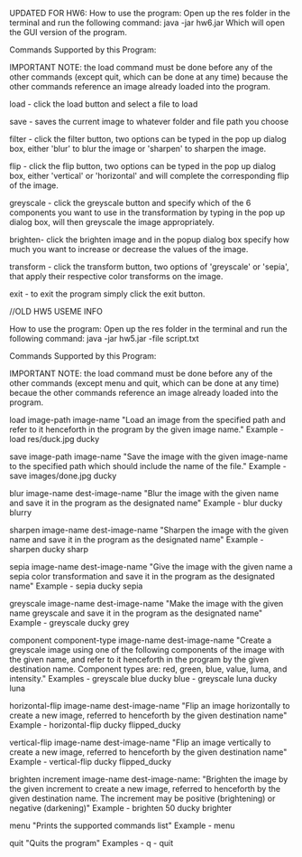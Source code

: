 

UPDATED FOR HW6:
How to use the program:
Open up the res folder in the terminal and run the following command:
java -jar hw6.jar
Which will open the GUI version of the program.


Commands Supported by this Program:

IMPORTANT NOTE: the load command must be done before any of the other commands
(except quit, which can be done at any time) because the other commands reference an image
already loaded into the program.

load - click the load button and select a file to load

save - saves the current image to whatever folder and file path you choose

filter - click the filter button, two options can be typed in the pop up dialog box, either 'blur' 
to blur the image or 'sharpen' to sharpen the image.

flip - click the flip button, two options can be typed in the pop up dialog box, either 'vertical'
or 'horizontal' and will complete the corresponding flip of the image. 

greyscale - click the greyscale button and specify which of the 6 components you want to use in
the transformation by typing in the pop up dialog box, will then greyscale the image appropriately.

brighten- click the brighten image and in the popup dialog box specify how much you want to increase
or decrease the values of the image.

transform - click the transform button, two options of 'greyscale' or 'sepia', that apply their
respective color transforms on the image. 

exit - to exit the program simply click the exit button. 




//OLD HW5 USEME INFO

How to use the program: 
Open up the res folder in the terminal and run the following command:
java -jar hw5.jar -file script.txt


Commands Supported by this Program:

IMPORTANT NOTE: the load command must be done before any of the other commands 
(except menu and quit, which can be done at any time) becaue the other commands reference an image 
already loaded into the program.

load image-path image-name
"Load an image from the specified path and refer to it henceforth in the program by the given 
image name."
Example - load res/duck.jpg ducky

save image-path image-name
"Save the image with the given image-name to the specified path which should include the name of 
the file."
Example - save images/done.jpg ducky

blur image-name dest-image-name 
"Blur the image with the given name and save it in the program as the designated name"
Example - blur ducky blurry

sharpen image-name dest-image-name 
"Sharpen the image with the given name and save it in the program as the designated name"
Example - sharpen ducky sharp

sepia image-name dest-image-name 
"Give the image with the given name a sepia color transformation and save it in the program as the 
designated name"
Example - sepia ducky sepia

greyscale image-name dest-image-name 
"Make the image with the given name greyscale and save it in the program as the designated name"
Example - greyscale ducky grey

component component-type image-name dest-image-name
"Create a greyscale image using one of the following components of the image with the given name, 
and refer to it henceforth in the program by the given destination name. Component types are: red, 
green, blue, value, luma, and intensity."
Examples - greyscale blue ducky blue
         - greyscale luna ducky luna

horizontal-flip image-name dest-image-name
"Flip an image horizontally to create a new image, referred to henceforth by the given destination 
name"
Example - horizontal-flip ducky flipped_ducky

vertical-flip image-name dest-image-name
"Flip an image vertically to create a new image, referred to henceforth by the given destination 
name"
Example - vertical-flip ducky flipped_ducky

brighten increment image-name dest-image-name: 
"Brighten the image by the given increment to create a new image, referred to henceforth by the 
given destination name. The increment may be positive (brightening) or negative (darkening)"
Example - brighten 50 ducky brighter

menu 
"Prints the supported commands list"
Example - menu

quit
"Quits the program"
Examples - q
         - quit

